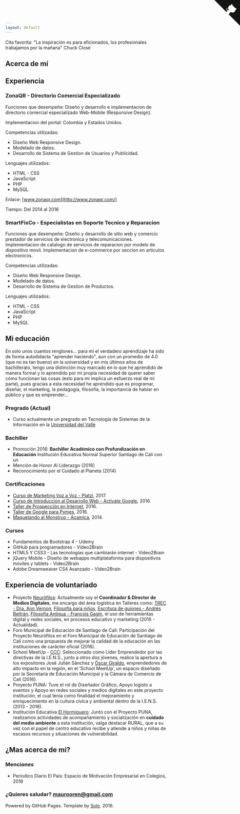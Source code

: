 ```yaml
---
layout: default
---
```


[<i class="fa fa-github" aria-hidden="true"></i>](https://github.com/maurooren) [<i class="fa fa-twitter" aria-hidden="true"></i>](https://twitter.com/maurooren) [<i class="fa fa-linkedin" aria-hidden="true"></i>](https://www.linkedin.com/in/maurooren/) [<i class="fa fa-instagram" aria-hidden="true"></i>](https://www.instagram.com/maurooren/)

Cita favorita: "La inspiración es para aficionados, los profesionales trabajamos por la mañana" Chuck Close

## Acerca de mí

## Experiencia

### ZonaQR - Directorio Comercial Especializado

Funciones que desempeñe:
Diseño y desarrollo e implementacion de directorio comercial especializado Web-Mobile (Responsive Design).

Implementacion del portal:
Colombia y Estados Unidos.

Competencias utilizadas:
* Diseño Web Responsive Design.
* Modelado de datos.
* Desarrollo de Sistema de Gestion de Usuarios y Publicidad.

Lenguajes utilizados:
* HTML - CSS
* JavaScript
* PHP
* MySQL

Enlace: [www.zonaqr.com](http://www.zonaqr.com/)

Tiempo: Del 2014 al 2016

### SmartFixCo - Especialistas en Soporte Tecnico y Reparacion

Funciones que desempeñe:
Diseño y desarrollo de sitio web y comercio prestador de servicios de electronica y telecomunicaciones.
Implementacion de catalogo de servicios de reparacion por modelo de dispositivo movil.
Implementacion de e-commerce por seccion en articulos electronicos.

Competencias utilizadas:
* Diseño Web Responsive Design.
* Modelado de datos.
* Desarrollo de Sistema de Gestion de Productos.

Lenguajes utilizados:
* HTML - CSS
* JavaScript
* PHP
* MySQL








## Mi educación
	
En solo unos cuantos renglones... para mí el verdadero aprendizaje ha sido de forma autodidacta "aprender haciendo", aun con un promedio de 4.0 (que no es tan bueno) en la universidad y en mis últimos años de bachillerato, tengo una distinción muy marcado en lo que he aprendido de manera formal y lo aprendido por mi propia necesidad de querer saber cómo funcionan las cosas (esto para mi implica un esfuerzo real de mi parte), pues gracias a esta necesidad he aprendido que es programar, diseñar, el marketing, la pedagogía, filosofía, la importancia de hablar en público y que es emprender...

### Pregrado (Actual)

* Curso actualmente un pregrado en Tecnología de Sistemas de la Información en la [Universidad del Valle](http://tecnosistemas.univalle.edu.co/)

### Bachiller

* Promoción 2016: **Bachiller Académico con Profundización en Educación** Institución Educativa Normal Superior Santiago de Cali con un
* Mención de Honor Al Liderazgo (2016)
* Reconocimiento por el Cuidado al Planeta (2014)

### Certificaciones

* [Curso de Marketing Voz a Voz - Platzi](https://platzi.com/@MaurooRen/marketing-voz/diploma/), 2017.
* [Curso de Introduccion al Desarrollo Web - Activate Google](https://drive.google.com/file/d/0B1RMsFk-T_Z9bUd0WkZsLWxLSUE/view?usp=sharing), 2016.
* [Taller de Prospección en Internet](https://drive.google.com/file/d/0B1RMsFk-T_Z9ZmhzY3h3bjNsVWs/view), 2016.
* [Taller de Google para Pymes](https://drive.google.com/file/d/0B1RMsFk-T_Z9dW1GWFUwT1lNZEE/view?usp=sharing), 2016.
* [Maquetando al Monstruo - Acamica](https://www.acamica.com/cert/8bd29c96ac42b839a99e2e87bed5fd20b253e011?lipi=urn:li:page:d_flagship3_profile_view_base;gkubWjOHTge%2B9QX3Q8Jf6Q%3D%3D), 2014.

### Cursos

* Fundamentos de Bootstrap 4 - Udemy
* GitHub para programadores - Video2Brain
* HTML5 Y CSS3 - Las tecnologías que cambiarán internet - Video2Brain
* jQuery Mobile - Diseño de webapps multiplataforma para dispositivos móviles y tablets - Video2Brain
* Adobe Dreamweaver CS4 Avanzado - Video2Brain

## Experiencia de voluntariado

* Proyecto [Neurófilos](http://facebook.com/neurofilos): Actualmente soy el **Coordinador & Director de Medios Digitales**, me encargo del área logística en Talleres como: [TREC - Dra. Ann Vernon](https://www.facebook.com/neurofilos/posts/1918473871768816), [Filosofía para niños](https://www.facebook.com/neurofilos/videos/1899372483678955/), [Escritura de guiones - Andrés Beltrán](https://www.facebook.com/neurofilos/posts/1903287973287406), [Filosofía Antigua - François Gagin](https://www.facebook.com/neurofilos/posts/1908076889475181), el uso de herramientas digital y redes sociales, en procesos educativo y marketing (2016 - Actualidad).
* Foro Municipal de Educación de Santiago de Cali: Participación del Proyecto Neurófilos en el Foro Municipal de Educación de Santiago de Cali como una propuesta de mejorar la calidad de la educación en las instituciones de carácter oficial (2016).
* School MeetUp - [CCC](http://www.ccc.org.co/): Seleccionado como Líder Emprendedor por las directivas de la I.E.N.S., junto a otros dos jóvenes, realice la apertura a los expositores José Julián Sánchez y [Óscar Giraldo](https://www.facebook.com/MiHistoriaOscarGiraldo/), emprendedores de alto impacto en la región, en el ‘School MeetUp’, un espacio diseñado por la Secretaría de Educación Municipal y la Cámara de Comercio de Cali (2016).
* Proyecto PUNA: Tuve el rol de Diseñador Gráfico, Apoyo logisto a eventos y Apoyo en redes sociales y medios digitales en este proyecto institución, el cual tenía como finalidad el mejoramiento y enriquecimiento en la cultura cívica y ambiental dentro de la I.E.N.S. (2013 - 2016).
* Institución Educativa [El Hormiguero](https://drive.google.com/drive/folders/0B1RMsFk-T_Z9ZTlOblozZGlWcTA?usp=sharing): Junto con el Proyecto PUNA, realizamos actividades de acompañamiento y socialización en **cuidado del medio ambiente** a esta institución, valga destacar RURAL, que a su vez con el papel de centro educativo recibe y atiende a niños y niñas de escasos recursos y situaciones de vulnerabilidad.

## ¿Mas acerca de mi?

### Menciones

* Periodico Diario El Pais: Espacio de Motivación Empresarial en Colegios, 2016

### ¿Quieres saludar? [maurooren@gmail.com](mailto:maurooren@gmail.com)

Powered by GitHub Pages. Template by [Solo](http://chibicode.github.io/solo/). 2016.



<a href="https://github.com/maurooren" class="github-corner"><svg width="80" height="80" viewBox="0 0 250 250" style="fill:#151513; color:#fff; position: absolute; top: 0; border: 0; right: 0;"><path d="M0,0 L115,115 L130,115 L142,142 L250,250 L250,0 Z"></path><path d="M128.3,109.0 C113.8,99.7 119.0,89.6 119.0,89.6 C122.0,82.7 120.5,78.6 120.5,78.6 C119.2,72.0 123.4,76.3 123.4,76.3 C127.3,80.9 125.5,87.3 125.5,87.3 C122.9,97.6 130.6,101.9 134.4,103.2" fill="currentColor" style="transform-origin: 130px 106px;" class="octo-arm"></path><path d="M115.0,115.0 C114.9,115.1 118.7,116.5 119.8,115.4 L133.7,101.6 C136.9,99.2 139.9,98.4 142.2,98.6 C133.8,88.0 127.5,74.4 143.8,58.0 C148.5,53.4 154.0,51.2 159.7,51.0 C160.3,49.4 163.2,43.6 171.4,40.1 C171.4,40.1 176.1,42.5 178.8,56.2 C183.1,58.6 187.2,61.8 190.9,65.4 C194.5,69.0 197.7,73.2 200.1,77.6 C213.8,80.2 216.3,84.9 216.3,84.9 C212.7,93.1 206.9,96.0 205.4,96.6 C205.1,102.4 203.0,107.8 198.3,112.5 C181.9,128.9 168.3,122.5 157.7,114.1 C157.9,116.9 156.7,120.9 152.7,124.9 L141.0,136.5 C139.8,137.7 141.6,141.9 141.8,141.8 Z" fill="currentColor" class="octo-body"></path></svg></a><style>.github-corner:hover .octo-arm{animation:octocat-wave 560ms ease-in-out}@keyframes octocat-wave{0%,100%{transform:rotate(0)}20%,60%{transform:rotate(-25deg)}40%,80%{transform:rotate(10deg)}}@media (max-width:500px){.github-corner:hover .octo-arm{animation:none}.github-corner .octo-arm{animation:octocat-wave 560ms ease-in-out}}</style>
